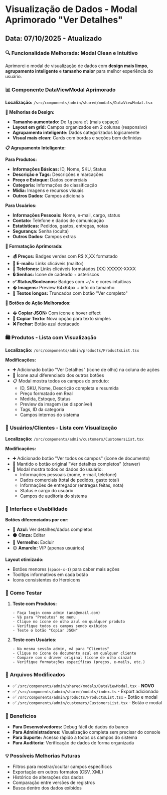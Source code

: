 # Visualização de Dados - Modal Aprimorado "Ver Detalhes"

## Data: 07/10/2025 - Atualizado

### 🔍 **Funcionalidade Melhorada: Modal Clean e Intuitivo**

Aprimorei o modal de visualização de dados com **design mais limpo**, **agrupamento inteligente** e **tamanho maior** para melhor experiência do usuário.

### 📊 **Componente DataViewModal Aprimorado**

**Localização:** `/src/components/admin/shared/modals/DataViewModal.tsx`

**🎨 Melhorias de Design:**
- **Tamanho aumentado:** De `lg` para `xl` (mais espaço)
- **Layout em grid:** Campos organizados em 2 colunas (responsivo)
- **Agrupamento inteligente:** Dados categorizados logicamente
- **Visual mais clean:** Cards com bordas e seções bem definidas

**📋 Agrupamento Inteligente:**

**Para Produtos:**
- **Informações Básicas:** ID, Nome, SKU, Status
- **Descrição e Tags:** Descrições e marcações
- **Preço e Estoque:** Dados comerciais
- **Categoria:** Informações de classificação
- **Mídia:** Imagens e recursos visuais
- **Outros Dados:** Campos adicionais

**Para Usuários:**
- **Informações Pessoais:** Nome, e-mail, cargo, status
- **Contato:** Telefone e dados de comunicação
- **Estatísticas:** Pedidos, gastos, entregas, notas
- **Segurança:** Senha (oculta)
- **Outros Dados:** Campos extras

**🎯 Formatação Aprimorada:**
- **💰 Preços:** Badges verdes com R$ X,XX formatado
- **📧 E-mails:** Links clicáveis (mailto:)
- **📱 Telefones:** Links clicáveis formatados (XX) XXXXX-XXXX
- **🔒 Senhas:** Ícone de cadeado + asteriscos
- **✅ Status/Booleanos:** Badges com ✓/✗ e cores intuitivas
- **�️ Imagens:** Preview 64x64px + info do tamanho
- **📄 Textos longos:** Truncados com botão "Ver completo"

**🔧 Botões de Ação Melhorados:**
- **� Copiar JSON:** Com ícone e hover effect
- **📝 Copiar Texto:** Nova opção para texto simples
- **❌ Fechar:** Botão azul destacado

### 🛍️ **Produtos - Lista com Visualização**

**Localização:** `/src/components/admin/products/ProductsList.tsx`

**Modificações:**
- ➕ Adicionado botão "Ver Detalhes" (ícone de olho) na coluna de ações
- 🎨 Ícone azul diferenciado dos outros botões
- 📋 Modal mostra todos os campos do produto:
  - ID, SKU, Nome, Descrição completa e resumida
  - Preço formatado em Real
  - Medida, Estoque, Status
  - Preview da imagem (se disponível)
  - Tags, ID da categoria
  - Campos internos do sistema

### 👥 **Usuários/Clientes - Lista com Visualização**

**Localização:** `/src/components/admin/customers/CustomersList.tsx`

**Modificações:**
- ➕ Adicionado botão "Ver todos os campos" (ícone de documento)
- 🔄 Mantido o botão original "Ver detalhes completos" (drawer)
- 👤 Modal mostra todos os dados do usuário:
  - Informações pessoais (nome, e-mail, telefone)
  - Dados comerciais (total de pedidos, gasto total)
  - Informações de entregador (entregas feitas, nota)
  - Status e cargo do usuário
  - Campos de auditoria do sistema

### 🎨 **Interface e Usabilidade**

**Botões diferenciados por cor:**
- 🔵 **Azul:** Ver detalhes/dados completos
- ⚫ **Cinza:** Editar
- 🔴 **Vermelho:** Excluir
- 🟡 **Amarelo:** VIP (apenas usuários)

**Layout otimizado:**
- Botões menores (`space-x-1`) para caber mais ações
- Tooltips informativos em cada botão
- Icons consistentes do Heroicons

### 🧪 **Como Testar**

1. **Teste com Produtos:**
   ```
   - Faça login como admin (ana@email.com)
   - Vá para "Produtos" no menu
   - Clique no ícone de olho azul em qualquer produto
   - Verifique todos os campos sendo exibidos
   - Teste o botão "Copiar JSON"
   ```

2. **Teste com Usuários:**
   ```
   - Na mesma sessão admin, vá para "Clientes"
   - Clique no ícone de documento azul em qualquer cliente
   - Compare com o drawer original (ícone de olho cinza)
   - Verifique formatações específicas (preços, e-mails, etc.)
   ```

### 🔧 **Arquivos Modificados**

- ✅ `/src/components/admin/shared/modals/DataViewModal.tsx` - **NOVO**
- ✅ `/src/components/admin/shared/modals/index.ts` - Export adicionado
- ✅ `/src/components/admin/products/ProductsList.tsx` - Botão e modal
- ✅ `/src/components/admin/customers/CustomersList.tsx` - Botão e modal

### 🎯 **Benefícios**

- **Para Desenvolvedores:** Debug fácil de dados do banco
- **Para Administradores:** Visualização completa sem precisar do console
- **Para Suporte:** Acesso rápido a todos os campos do sistema
- **Para Auditoria:** Verificação de dados de forma organizada

### 💡 **Possíveis Melhorias Futuras**

- Filtros para mostrar/ocultar campos específicos
- Exportação em outros formatos (CSV, XML)
- Histórico de alterações dos dados
- Comparação entre versões de registros
- Busca dentro dos dados exibidos